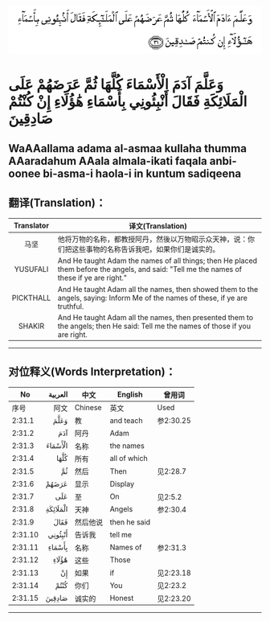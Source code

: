 ![002:031](images/002_031.gif)

#  وَعَلَّمَ آدَمَ الْأَسْمَاءَ كُلَّهَا ثُمَّ عَرَضَهُمْ عَلَى الْمَلَائِكَةِ فَقَالَ أَنْبِئُونِي بِأَسْمَاءِ هَٰؤُلَاءِ إِنْ كُنْتُمْ صَادِقِينَ 

## WaAAallama adama al-asmaa kullaha thumma AAaradahum AAala almala-ikati faqala anbi-oonee bi-asma-i haola-i in kuntum sadiqeena

## 翻译(Translation)：

| Translator | 译文(Translation)                                            |
| :--------: | ------------------------------------------------------------ |
|    马坚    | 他将万物的名称，都教授阿丹，然後以万物昭示众天神，说：你们把这些事物的名称告诉我吧，如果你们是诚实的。 |
|  YUSUFALI  | And He taught Adam the names of all things; then He placed them before the angels, and said: "Tell me the names of these if ye are right." |
| PICKTHALL  | And He taught Adam all the names, then showed them to the angels, saying: Inform Me of the names of these, if ye are truthful. |
|   SHAKIR   | And He taught Adam all the names, then presented them to the angels; then He said: Tell me the names of those if you are right. |

---

## 对位释义(Words Interpretation)：

| No      |  العربية | 中文     | English      | 曾用词    |
| ------- | -------: | -------- | ------------ | --------- |
| 序号    |     阿文 | Chinese  | 英文         | Used      |
| 2:31.1  |     وَعَلَّمَ | 教       | and teach    | 参2:30.25 |
| 2:31.2  |      آدَمَ | 阿丹     | Adam         |           |
| 2:31.3  |  الْأَسْمَاءَ | 名称     | the names    |           |
| 2:31.4  |     كُلَّهَا | 所有     | all of which |           |
| 2:31.5  |       ثُمَّ | 然后     | Then         | 见2:28.7  |
| 2:31.6  |    عَرَضَهُمْ | 显示     | Display      |           |
| 2:31.7  |      عَلَى | 至       | On           | 见2:5.2   |
| 2:31.8  | الْمَلَائِكَةِ | 天神     | Angels       | 参2:30.4  |
| 2:31.9  |     فَقَالَ | 然后他说 | then he said |           |
| 2:31.10 |  أَنْبِئُونِي | 告诉我   | tell me      |           |
| 2:31.11 |   بِأَسْمَاءِ | 名称     | Names of     | 参2:31.3  |
| 2:31.12 |    هَٰؤُلَاءِ | 这些     | Those        |           |
| 2:31.13 |       إِنْ | 如果     | if           | 见2:23.18 |
| 2:31.14 |     كُنْتُمْ | 你们     | You          | 见2:23.2  |
| 2:31.15 |   صَادِقِينَ | 诚实的   | Honest       | 见2:23.20 |

---
